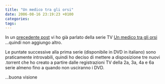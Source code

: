 ```yaml
---
title: "Un medico tra gli orsi"
date: 2006-08-16 23:19:23 +0100
categories: 
tags: 
---
```


In un [precedente post](/2006/04/06/a-pochi-giorni-dal-voto/) vi ho già parlato della serie TV [Un medico tra gli orsi](http://it.wikipedia.org/wiki/Un_medico_tra_gli_orsi) ...quindi non aggiungo altro. 

Le puntate successive alla prima serie (disponibile in DVD in italiano) sono praticamente introvabili, quindi ho deciso di mettere a disposizione tre nuovi .torrent che ho creato a partire dalle registrazioni TV della 2a, 3a, 4a e 6a serie almeno fino a quando non usciranno i DVD.
 
...buona visione


